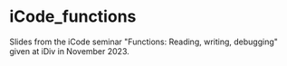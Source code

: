 # iCode_functions
Slides from the iCode seminar "Functions: Reading, writing, debugging" given at iDiv in November 2023.
